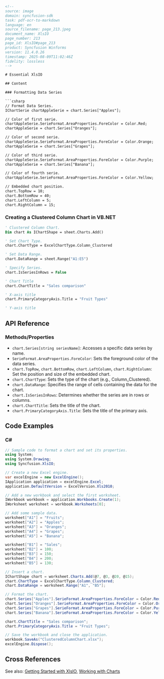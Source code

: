 ```html
<!-- 
source: image
domain: syncfusion-sdk
task: pdf-ocr-to-markdown
language: en
source_filename: page_213.jpeg
document_name: XlsIO
page_number: 213
page_id: XlsIO#page_213
product: Syncfusion Winforms
version: 11.4.0.26
timestamp: 2025-08-09T11:02:46Z
fidelity: lossless
-->

# Essential XlsIO

## Content

### Formatting Data Series

```csharp
// Format Data Series.
IChartSerie chartAppleSerie = chart.Series["Apples"];

// Color of first serie.
chartAppleSerie.SerieFormat.AreaProperties.ForeColor = Color.Red;
chartAppleSerie = chart.Series["Oranges"];

// Color of second serie.
chartAppleSerie.SerieFormat.AreaProperties.ForeColor = Color.Orange;
chartAppleSerie = chart.Series["Grapes"];

// Color of third serie.
chartAppleSerie.SerieFormat.AreaProperties.ForeColor = Color.Purple;
chartAppleSerie = chart.Series["Banana"];

// Color of fourth serie.
chartAppleSerie.SerieFormat.AreaProperties.ForeColor = Color.Yellow;

// Embedded chart position.
chart.TopRow = 10;
chart.BottomRow = 40;
chart.LeftColumn = 5;
chart.RightColumn = 15;
```

### Creating a Clustered Column Chart in VB.NET

```vb
' Clustered Column Chart.
Dim chart As IChartShape = sheet.Charts.Add()

' Set Chart Type.
chart.ChartType = ExcelChartType.Column_Clustered

' Set Data Range.
chart.DataRange = sheet.Range("A1:E5")

' Specify Series.
chart.IsSeriesInRows = False

' Chart Title
chart.ChartTitle = "Sales comparison"

' X-axis title
chart.PrimaryCategoryAxis.Title = "Fruit Types"

' Y-axis title
```

## API Reference

### Methods/Properties
- `chart.Series[string seriesName]`: Accesses a specific data series by name.
- `SerieFormat.AreaProperties.ForeColor`: Sets the foreground color of the data series.
- `chart.TopRow`, `chart.BottomRow`, `chart.LeftColumn`, `chart.RightColumn`: Set the position and size of the embedded chart.
- `chart.ChartType`: Sets the type of the chart (e.g., Column_Clustered).
- `chart.DataRange`: Specifies the range of cells containing the data for the chart.
- `chart.IsSeriesInRows`: Determines whether the series are in rows or columns.
- `chart.ChartTitle`: Sets the title of the chart.
- `chart.PrimaryCategoryAxis.Title`: Sets the title of the primary axis.

## Code Examples

### C#

```csharp
// Sample code to format a chart and set its properties.
using System;
using System.Drawing;
using Syncfusion.XlsIO;

// Create a new Excel engine.
var excelEngine = new ExcelEngine();
IApplication application = excelEngine.Excel;
application.DefaultVersion = ExcelVersion.Xls2010;

// Add a new workbook and select the first worksheet.
IWorkbook workbook = application.Workbooks.Create(1);
IWorksheet worksheet = workbook.Worksheets[0];

// Add some sample data.
worksheet["A1"] = "Fruits";
worksheet["A2"] = "Apples";
worksheet["A3"] = "Oranges";
worksheet["A4"] = "Grapes";
worksheet["A5"] = "Banana";

worksheet["B1"] = "Sales";
worksheet["B2"] = 100;
worksheet["B3"] = 150;
worksheet["B4"] = 200;
worksheet["B5"] = 130;

// Insert a chart.
IChartShape chart = worksheet.Charts.Add(@7, @3, @20, @15);
chart.ChartType = ExcelChartType.Column_Clustered;
chart.DataRange = worksheet.Range["A1", "B5"];

// Format the chart.
chart.Series["Apples"].SerieFormat.AreaProperties.ForeColor = Color.Red;
chart.Series["Oranges"].SerieFormat.AreaProperties.ForeColor = Color.Orange;
chart.Series["Grapes"].SerieFormat.AreaProperties.ForeColor = Color.Purple;
chart.Series["Banana"].SerieFormat.AreaProperties.ForeColor = Color.Yellow;

chart.ChartTitle = "Sales comparison";
chart.PrimaryCategoryAxis.Title = "Fruit Types";

// Save the workbook and close the application.
workbook.SaveAs("ClusteredColumnChart.xlsx");
excelEngine.Dispose();
```

## Cross References

See also: [Getting Started with XlsIO](#getting-started), [Working with Charts](#charts)

<!-- tags: [xlsio, clustered column chart, chart formatting, winforms, syncfusion] keywords: [ChartShape, ExcelChartType, SerieFormat, AreaProperties] -->
```